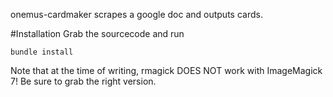 onemus-cardmaker scrapes a google doc and outputs cards.

#Installation
Grab the sourcecode and run
```
bundle install
```

Note that at the time of writing, rmagick DOES NOT work with ImageMagick 7! Be sure to grab the right version.

